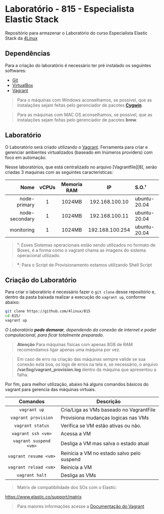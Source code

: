 Laboratório - 815 - Especialista Elastic Stack
=============================

Repositório para armazenar o Laboratório do curso Especialista Elastic Stack da [4Linux][1]

Dependências
------------

Para a criação do laboratório é necessário ter pré instalado os seguintes softwares:

* [Git][2]
* [VirtualBox][3]
* [Vagrant][5]

> Para o máquinas com Windows aconselhamos, se possível, que as instalações sejam feitas pelo gerenciador de pacotes **[Cygwin][6]**.

> Para as máquinas com MAC OS aconselhamos, se possível, que as instalações sejam feitas pelo gerenciador de pacotes **brew**.

Laboratório
-----------

O Laboratório será criado utilizando o [Vagrant][7]. Ferramenta para criar e gerenciar ambientes virtualizados (baseado em Inúmeros providers) com foco em automação.

Nesse laboratórios, que está centralizado no arquivo [Vagrantfile][8], serão criadas 3 maquinas com as seguintes características:

Nome           | vCPUs | Memoria RAM | IP             | S.O.¹            
--------------:|:-----:|:-----------:|:--------------:|:------------- 
node-primary   | 1     | 1024MB       | 192.168.100.10 | ubuntu-20.04  
node-secondary | 1     | 1024MB       | 192.168.100.11 | ubuntu-20.04  
monitoring     | 1     | 1024MB       | 192.168.100.254| ubuntu-20.04  


> **¹**: Esses Sistemas operacionais estão sendo utilizados no formato de Boxes, é a forma como o vagrant chama as imagens do sistema operacional utilizado.

> **²**: Para o Script de Provisionamento estamos utilizando Shell Script


Criação do Laboratório 
----------------------

Para criar o laboratório é necessário fazer o `git clone` desse repositório e, dentro da pasta baixada realizar a execução do `vagrant up`, conforme abaixo:

```bash
git clone https://github.com/4linux/815
cd 815/
vagrant up
```

_O Laboratório **pode demorar**, dependendo da conexão de internet e poder computacional, para ficar totalmente preparado._

> **Atenção** Para máquinas físicas com apenas 8GB de RAM recomendamos ligar apenas uma máquina por vez.

> Em caso de erro na criação das máquinas sempre valide se sua conexão está boa, os logs de erros na tela e, se necessário, o arquivo **/var/log/vagrant_provision.log** dentro da máquina que apresentou a falha.

Por fim, para melhor utilização, abaixo há alguns comandos básicos do vagrant para gerencia das máquinas virtuais.

Comandos                | Descrição
:----------------------:| ---------------------------------------
`vagrant up`            | Cria/Liga as VMs baseado no VagrantFile
`vagrant provision`     | Provisiona mudanças logicas nas VMs
`vagrant status`        | Verifica se VM estão ativas ou não.
`vagrant ssh <vm>`      | Acessa a VM
`vagrant suspend <vm>`  | Desliga a VM mas salva o estado atual
`vagrant resume <vm>`   | Reinicia a VM no estado salvo pelo suspend
`vagrant reload <vm>`   | Reinicia a VM
`vagrant halt`          | Desliga as VMs



> Matrix de compatibilidade dos SOs com o Elastic:

https://www.elastic.co/support/matrix

> Para maiores informações acesse a [Documentação do Vagrant][13]

[1]: https://4linux.com.br
[2]: https://git-scm.com/downloads
[3]: https://www.virtualbox.org/wiki/Downloads
[5]: https://www.vagrantup.com/downloads
[6]: https://cygwin.com/install.html
[7]: https://www.vagrantup.com/
[13]: https://www.vagrantup.com/docs
[14]: https://app.vagrantup.com/4linux

